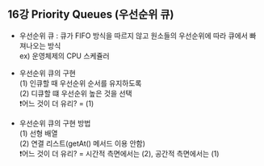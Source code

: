 ## 16강 Priority Queues (우선순위 큐)

- 우선순위 큐 : 큐가 FIFO 방식을 따르지 않고 원소들의 우선순위에 따라 큐에서 빠져나오는 방식  
   ex) 운영체제의 CPU 스케쥴러

- 우선순위 큐의 구현  
   (1) 인큐할 때 우선순위 순서를 유지하도록  
   (2) 디큐할 떄 우선순위 높은 것을 선택  
   ❗️어느 것이 더 유리? = (1)

- 우선순위 큐의 구현 방법  
   (1) 선형 배열  
   (2) 연결 리스트(getAt() 메서드 이용 안함)  
   ❗️어느 것이 더 유리? = 시간적 측면에서는 (2), 공간적 측면에서는 (1)
